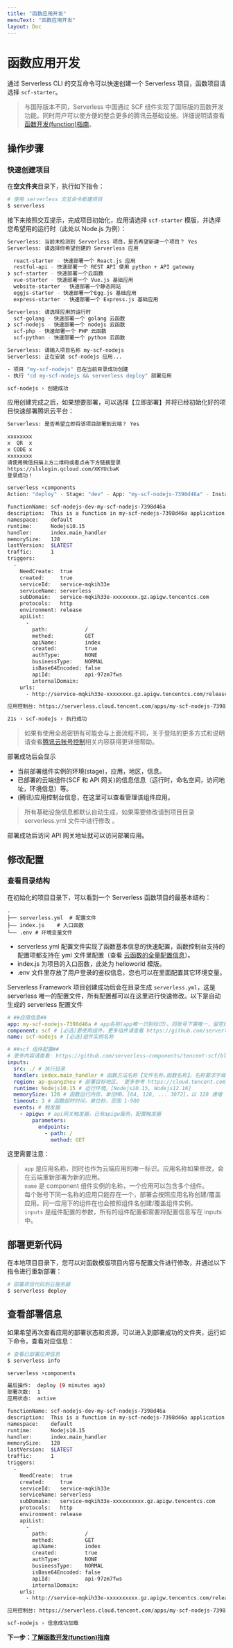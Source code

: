 ```yaml
---
title: "函数应用开发"
menuText: "函数应用开发"
layout: Doc
---
```


# 函数应用开发
通过 Serverless CLI 的交互命令可以快速创建一个 Serverless 项目，函数项目请选择 `scf-starter`。

> 与国际版本不同，Serverless 中国通过 SCF 组件实现了国际版的函数开发功能。同时用户可以使方便的整合更多的腾讯云基础设施。详细说明请查看[函数开发(function)指南](../function/README.md)。

## 操作步骤

### 快速创建项目

在**空文件夹**目录下，执行如下指令：

```sh
# 使用 serverless 交互命令新建项目
$ serverless
```

接下来按照交互提示，完成项目初始化，应用请选择 `scf-starter` 模版，并选择您希望用的运行时（此处以 Node.js 为例）：

```sh
Serverless: 当前未检测到 Serverless 项目，是否希望新建一个项目？ Yes
Serverless: 请选择你希望创建的 Serverless 应用 

  react-starter - 快速部署一个 React.js 应用 
  restful-api - 快速部署一个 REST API 使用 python + API gateway 
❯ scf-starter - 快速部署一个云函数 
  vue-starter - 快速部署一个 Vue.js 基础应用 
  website-starter - 快速部署一个静态网站 
  eggjs-starter - 快速部署一个Egg.js 基础应用 
  express-starter - 快速部署一个 Express.js 基础应用 

Serverless: 请选择应用的运行时 
  scf-golang - 快速部署一个 golang 云函数 
❯ scf-nodejs - 快速部署一个 nodejs 云函数 
  scf-php - 快速部署一个 PHP 云函数 
  scf-python - 快速部署一个 python 云函数 

Serverless: 请输入项目名称 my-scf-nodejs
Serverless: 正在安装 scf-nodejs 应用...

- 项目 "my-scf-nodejs" 已在当前目录成功创建
- 执行 "cd my-scf-nodejs && serverless deploy" 部署应用

scf-nodejs › 创建成功
```

应用创建完成之后，如果想要部署，可以选择【立即部署】并将已经初始化好的项目快速部署腾讯云平台：

```sh
Serverless: 是否希望立即将该项目部署到云端？ Yes

xxxxxxxx
x  QR  x
x CODE x
xxxxxxxx
请使用微信扫描上方二维码或者点击下方链接登录
https://slslogin.qcloud.com/XKYUcbaK
登录成功！

serverless ⚡components
Action: "deploy" - Stage: "dev" - App: "my-scf-nodejs-7398d46a" - Instance: "scf-nodejs"

functionName: scf-nodejs-dev-my-scf-nodejs-7398d46a
description:  This is a function in my-scf-nodejs-7398d46a application
namespace:    default
runtime:      Nodejs10.15
handler:      index.main_handler
memorySize:   128
lastVersion:  $LATEST
traffic:      1
triggers: 
  - 
    NeedCreate:  true
    created:     true
    serviceId:   service-mqkih33e
    serviceName: serverless
    subDomain:   service-mqkih33e-xxxxxxxx.gz.apigw.tencentcs.com
    protocols:   http
    environment: release
    apiList: 
      - 
        path:            /
        method:          GET
        apiName:         index
        created:         true
        authType:        NONE
        businessType:    NORMAL
        isBase64Encoded: false
        apiId:           api-97zm7fws
        internalDomain:  
    urls: 
      - http://service-mqkih33e-xxxxxxxx.gz.apigw.tencentcs.com/release/

应用控制台: https://serverless.cloud.tencent.com/apps/my-scf-nodejs-7398d46a/scf-nodejs/dev

21s › scf-nodejs › 执行成功
```

> 如果有使用全局密钥有可能会与上面流程不同，关于登陆的更多方式和说明请查看[腾讯云账号控制](../basic/tencent-account.md)相关内容获得更详细帮助。

部署成功后会显示

- 当前部署组件实例的环境(stage)，应用，地区，信息。
- 已部署的云端组件(SCF 和 API 网关)的信息信息（运行时，命名空间，访问地址，环境信息）等。
- (腾讯)应用控制台信息，在这里可以查看管理该组件应用。

> 所有基础设施信息都默认自动生成，如果需要修改请到项目目录 serverless.yml 文件中进行修改 。

部署成功后访问 API 网关地址就可以访问部署应用。

## 修改配置

### 查看目录结构

在初始化的项目目录下，可以看到一个 Serverless 函数项目的最基本结构：

```
.
├── serverless.yml  # 配置文件
├—— index.js    # 入口函数
└── .env # 环境变量文件
```

- serverless.yml 配置文件实现了函数基本信息的快速配置，函数控制台支持的配置项都支持在 yml 文件里配置（查看 [云函数的全量配置信息](https://github.com/serverless-components/tencent-scf/blob/master/docs/configure.md)）。
- index.js 为项目的入口函数，此处为 helloworld 模版。
- .env 文件里存放了用户登录的鉴权信息，您也可以在里面配置其它环境变量。

Serverless Framework 项目创建成功后会在目录生成 `serverless.yml`，这是 serverless 唯一的配置文件，所有配置都可以在这里进行快速修改。以下是自动生成的 serverless 配置文件

```yml
# ##应用信息##
app: my-scf-nodejs-7398d46a # app名称(app唯一识别标识)。同账号下需唯一，留空则继承组件实例名称
component: scf # [必选]要使用组件，更多组件请查看 https://github.com/serverless-components
name: scf-nodejs # [必选]组件实例名称

# ##scf 组件配置##
# 更多内容请查看: https://github.com/serverless-components/tencent-scf/blob/master/docs/configure.md
inputs:
  src: ./ # 执行目录
  handler: index.main_handler # 函数方法名称【文件名称.函数名称】。名称要求字母开始和结尾，允许使用数字、下划线(_)和连接符(-)，2-60 个字符。
  region: ap-guangzhou # 部署目标地区。 更多参考 https://cloud.tencent.com/document/api/583/17238#.E5.9C.B0.E5.9F.9F.E5.88.97.E8.A1.A8
  runtime: Nodejs10.15 # 运行环境。[Nodejs10.15, Nodejs12.16]
  memorySize: 128 # 函数运行内存，单位MB。[64, 128, ... 3072]，以 128 递增
  timeout: 3 # 函数超时时间，单位秒，范围 1-900
  events: # 触发器
    - apigw: # api网关触发器，已有apigw服务，配置触发器
        parameters:
          endpoints:
            - path: /
              method: GET
```

这里需要注意：

> `app` 是应用名称，同时也作为云端应用的唯一标识。应用名称如果修改，会在云端重新部署为新的应用。  
> `name` 是 component 组件实例的名称，一个应用可以包含多个组件。  
> 每个账号下同一名称的应用只能存在一个，部署会按照应用名称创建/覆盖应用。同一应用下的组件在也会按照组件名创建/覆盖组件实例。  
> `inputs` 是组件配置的参数，所有的组件配置都需要将配置信息写在 inputs 中。

<!-- 调试开发 Invoke -->

## 部署更新代码

在本地项目目录下，您可以对函数模版项目内容与配置文件进行修改，并通过以下指令进行重新部署：

```sh
# 部署项目代码到云服务器
$ serverless deploy
```

## 查看部署信息

如果希望再次查看应用的部署状态和资源，可以进入到部署成功的文件夹，运行如下命令，查看对应信息：

```sh
# 查看已部署应用信息
$ serverless info

serverless ⚡components

最后操作:  deploy (9 minutes ago)
部署次数:  1
应用状态:  active

functionName: scf-nodejs-dev-my-scf-nodejs-7398d46a
description:  This is a function in my-scf-nodejs-7398d46a application
namespace:    default
runtime:      Nodejs10.15
handler:      index.main_handler
memorySize:   128
lastVersion:  $LATEST
traffic:      1
triggers: 
  - 
    NeedCreate:  true
    created:     true
    serviceId:   service-mqkih33e
    serviceName: serverless
    subDomain:   service-mqkih33e-xxxxxxxxxx.gz.apigw.tencentcs.com
    protocols:   http
    environment: release
    apiList: 
      - 
        path:            /
        method:          GET
        apiName:         index
        created:         true
        authType:        NONE
        businessType:    NORMAL
        isBase64Encoded: false
        apiId:           api-97zm7fws
        internalDomain:  
    urls: 
      - http://service-mqkih33e-xxxxxxxxxx.gz.apigw.tencentcs.com/release/

应用控制台: https://serverless.cloud.tencent.com/apps/my-scf-nodejs-7398d46a/scf-nodejs/dev

scf-nodejs › 信息成功加载
```

**下一步：[了解函数开发(function)指南](../functions/README)**